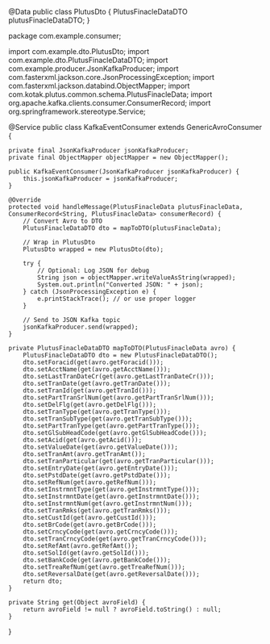 @Data
public class PlutusDto {
    PlutusFinacleDataDTO plutusFinacleDataDTO;
}


package com.example.consumer;

import com.example.dto.PlutusDto;
import com.example.dto.PlutusFinacleDataDTO;
import com.example.producer.JsonKafkaProducer;
import com.fasterxml.jackson.core.JsonProcessingException;
import com.fasterxml.jackson.databind.ObjectMapper;
import com.kotak.plutus.common.schema.PlutusFinacleData;
import org.apache.kafka.clients.consumer.ConsumerRecord;
import org.springframework.stereotype.Service;

@Service
public class KafkaEventConsumer extends GenericAvroConsumer<PlutusFinacleData> {

    private final JsonKafkaProducer jsonKafkaProducer;
    private final ObjectMapper objectMapper = new ObjectMapper();

    public KafkaEventConsumer(JsonKafkaProducer jsonKafkaProducer) {
        this.jsonKafkaProducer = jsonKafkaProducer;
    }

    @Override
    protected void handleMessage(PlutusFinacleData plutusFinacleData, ConsumerRecord<String, PlutusFinacleData> consumerRecord) {
        // Convert Avro to DTO
        PlutusFinacleDataDTO dto = mapToDTO(plutusFinacleData);

        // Wrap in PlutusDto
        PlutusDto wrapped = new PlutusDto(dto);

        try {
            // Optional: Log JSON for debug
            String json = objectMapper.writeValueAsString(wrapped);
            System.out.println("Converted JSON: " + json);
        } catch (JsonProcessingException e) {
            e.printStackTrace(); // or use proper logger
        }

        // Send to JSON Kafka topic
        jsonKafkaProducer.send(wrapped);
    }

    private PlutusFinacleDataDTO mapToDTO(PlutusFinacleData avro) {
        PlutusFinacleDataDTO dto = new PlutusFinacleDataDTO();
        dto.setForacid(get(avro.getForacid()));
        dto.setAcctName(get(avro.getAcctName()));
        dto.setLastTranDateCr(get(avro.getLastTranDateCr()));
        dto.setTranDate(get(avro.getTranDate()));
        dto.setTranId(get(avro.getTranId()));
        dto.setPartTranSrlNum(get(avro.getPartTranSrlNum()));
        dto.setDelFlg(get(avro.getDelFlg()));
        dto.setTranType(get(avro.getTranType()));
        dto.setTranSubType(get(avro.getTranSubType()));
        dto.setPartTranType(get(avro.getPartTranType()));
        dto.setGlSubHeadCode(get(avro.getGlSubHeadCode()));
        dto.setAcid(get(avro.getAcid()));
        dto.setValueDate(get(avro.getValueDate()));
        dto.setTranAmt(avro.getTranAmt());
        dto.setTranParticular(get(avro.getTranParticular()));
        dto.setEntryDate(get(avro.getEntryDate()));
        dto.setPstdDate(get(avro.getPstdDate()));
        dto.setRefNum(get(avro.getRefNum()));
        dto.setInstrmntType(get(avro.getInstrmntType()));
        dto.setInstrmntDate(get(avro.getInstrmntDate()));
        dto.setInstrmntNum(get(avro.getInstrmntNum()));
        dto.setTranRmks(get(avro.getTranRmks()));
        dto.setCustId(get(avro.getCustId()));
        dto.setBrCode(get(avro.getBrCode()));
        dto.setCrncyCode(get(avro.getCrncyCode()));
        dto.setTranCrncyCode(get(avro.getTranCrncyCode()));
        dto.setRefAmt(avro.getRefAmt());
        dto.setSolId(get(avro.getSolId()));
        dto.setBankCode(get(avro.getBankCode()));
        dto.setTreaRefNum(get(avro.getTreaRefNum()));
        dto.setReversalDate(get(avro.getReversalDate()));
        return dto;
    }

    private String get(Object avroField) {
        return avroField != null ? avroField.toString() : null;
    }
}

